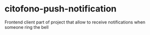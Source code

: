 # citofono-push-notification
Frontend client part of project that allow to receive notifications when someone ring the bell
